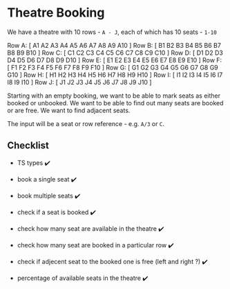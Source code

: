 # Theatre Booking

We have a theatre with 10 rows - `A - J`, each of which has 10 seats - `1-10`

Row A: [ A1 A2 A3 A4 A5 A6 A7 A8 A9 A10 ]
Row B: [ B1 B2 B3 B4 B5 B6 B7 B8 B9 B10 ]
Row C: [ C1 C2 C3 C4 C5 C6 C7 C8 C9 C10 ]
Row D: [ D1 D2 D3 D4 D5 D6 D7 D8 D9 D10 ]
Row E: [ E1 E2 E3 E4 E5 E6 E7 E8 E9 E10 ]
Row F: [ F1 F2 F3 F4 F5 F6 F7 F8 F9 F10 ]
Row G: [ G1 G2 G3 G4 G5 G6 G7 G8 G9 G10 ]
Row H: [ H1 H2 H3 H4 H5 H6 H7 H8 H9 H10 ]
Row I: [ I1 I2 I3 I4 I5 I6 I7 I8 I9 I10 ]
Row J: [ J1 J2 J3 J4 J5 J6 J7 J8 J9 J10 ]

Starting with an empty booking, we want to be able to mark seats as either booked or unbooked. We want
to be able to find out many seats are booked or are free. We want to find adjacent seats.

The input will be a seat or row reference - e.g. `A/3` or `C`.

## Checklist

- TS types ✔️

- book a single seat ✔️

- book multiple seats ✔️

- check if a seat is booked ✔️

- check how many seat are available in the theatre ✔️

- check how many seat are booked in a particular row ✔️

- check if adjecent seat to the booked one is free (left and right ?) ✔️

- percentage of available seats in the theatre ✔️
